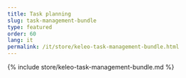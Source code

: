 ```yaml
---
title: Task planning
slug: task-management-bundle
type: featured
order: 60
lang: it
permalink: /it/store/keleo-task-management-bundle.html
---
```


{% include store/keleo-task-management-bundle.md %}
